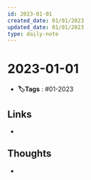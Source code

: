 ```yaml
---
id: 2023-01-01
created_date: 01/01/2023
updated_date: 01/01/2023
type: daily-note
---
```


# 2023-01-01
- **🏷️Tags** : #01-2023  
## Links
- 
## Thoughts
- 